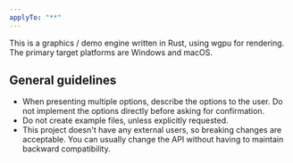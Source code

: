 ```yaml
---
applyTo: "**"
---
```


This is a graphics / demo engine written in Rust, using wgpu for rendering. The primary target platforms are Windows and macOS.

## General guidelines

- When presenting multiple options, describe the options to the user. Do not implement the options directly before asking for confirmation.
- Do not create example files, unless explicitly requested.
- This project doesn't have any external users, so breaking changes are acceptable. You can usually change the API without having to maintain backward compatibility.
